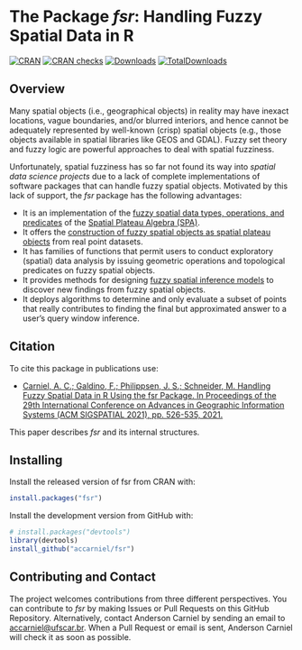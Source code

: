 # The Package _fsr_: Handling Fuzzy Spatial Data in R

[![CRAN](https://www.r-pkg.org/badges/version/fsr)](https://cran.r-project.org/package=fsr)
[![CRAN checks](https://cranchecks.info/badges/worst/fsr)](https://cran.r-project.org/web/checks/check_results_fsr.html)
[![Downloads](https://cranlogs.r-pkg.org/badges/fsr)](https://cran.r-project.org/package=fsr)
[![TotalDownloads](https://cranlogs.r-pkg.org/badges/grand-total/fsr)](https://cran.r-project.org/package=fsr)

## Overview

Many spatial objects (i.e., geographical objects) in reality may have inexact locations, vague boundaries, and/or blurred interiors, and hence cannot be adequately represented by well-known (crisp) spatial objects (e.g., those objects available in spatial libraries like GEOS and GDAL). Fuzzy set theory and fuzzy logic are powerful approaches to deal with spatial fuzziness.

Unfortunately, spatial fuzziness has so far not found its way into *spatial data science projects* due to a lack of complete implementations of software packages that can handle fuzzy spatial objects. Motivated by this lack of support, the _fsr_ package has the following advantages:

- It is an implementation of the [fuzzy spatial data types, operations, and predicates](https://ieeexplore.ieee.org/document/7737976) of the [Spatial Plateau Algebra (SPA)](https://ieeexplore.ieee.org/document/8491565).
- It offers the [construction of fuzzy spatial objects as spatial plateau objects](https://ieeexplore.ieee.org/document/8858878) from real point datasets.
- It has families of functions that permit users to conduct exploratory (spatial) data analysis by issuing geometric operations and topological predicates on fuzzy spatial objects.
- It provides methods for designing [fuzzy spatial inference models](https://ieeexplore.ieee.org/document/8015707) to discover new findings from fuzzy spatial objects.
- It deploys algorithms to determine and only evaluate a subset of points that really contributes to finding the final but approximated answer to a user’s query window inference.

## Citation

To cite this package in publications use:

- [Carniel, A. C.; Galdino, F.; Philippsen, J. S.; Schneider, M. Handling Fuzzy Spatial Data in R Using the fsr Package. In Proceedings of the 29th International Conference on Advances in Geographic Information Systems (ACM SIGSPATIAL 2021), pp. 526-535, 2021.](https://dl.acm.org/doi/10.1145/3474717.3484255?cid=99658676659) 

This paper describes _fsr_ and its internal structures.

## Installing

Install the released version of fsr from CRAN with:

```r
install.packages("fsr")
```

Install the development version from GitHub with:

```r
# install.packages("devtools")
library(devtools)
install_github("accarniel/fsr")
```

## Contributing and Contact

The project welcomes contributions from three different perspectives. You can contribute to _fsr_ by making Issues or Pull Requests on this GitHub Repository. Alternatively, contact Anderson Carniel by sending an email to accarniel@ufscar.br. When a Pull Request or email is sent, Anderson Carniel will check it as soon as possible.
